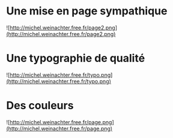 # Une mise en page sympathique #
![http://michel.weinachter.free.fr/page2.png](http://michel.weinachter.free.fr/page2.png)

# Une typographie de qualité #
![http://michel.weinachter.free.fr/typo.png](http://michel.weinachter.free.fr/typo.png)

# Des couleurs #
![http://michel.weinachter.free.fr/page.png](http://michel.weinachter.free.fr/page.png)